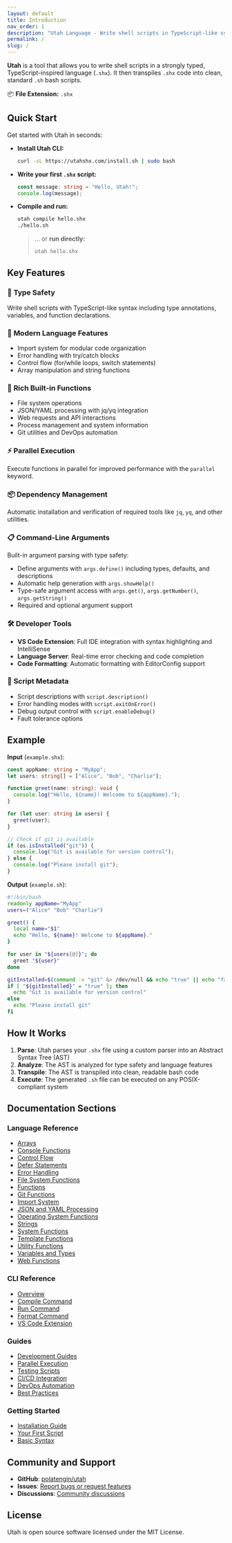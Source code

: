 ```yaml
---
layout: default
title: Introduction
nav_order: 1
description: "Utah Language - Write shell scripts in TypeScript-like syntax"
permalink: /
slug: /
---
```


**Utah** is a tool that allows you to write shell scripts in a strongly typed, TypeScript-inspired language (`.shx`). It then transpiles `.shx` code into clean, standard `.sh` bash scripts.

📦 **File Extension:** `.shx`

## Quick Start

Get started with Utah in seconds:

- **Install Utah CLI:**

  ```bash
  curl -sL https://utahshx.com/install.sh | sudo bash
  ```

- **Write your first `.shx` script:**

  ```typescript
  const message: string = "Hello, Utah!";
  console.log(message);
  ```

- **Compile and run:**

  ```bash
  utah compile hello.shx
  ./hello.sh
  ```

  > ... or **run directly:**
  >
  > ```bash
  > utah hello.shx
  > ```

## Key Features

### 🎯 **Type Safety**

Write shell scripts with TypeScript-like syntax including type annotations, variables, and function declarations.

### 🔄 **Modern Language Features**

- Import system for modular code organization
- Error handling with try/catch blocks
- Control flow (for/while loops, switch statements)
- Array manipulation and string functions

### 🧩 **Rich Built-in Functions**

- File system operations
- JSON/YAML processing with jq/yq integration
- Web requests and API interactions
- Process management and system information
- Git utilities and DevOps automation

### ⚡ **Parallel Execution**

Execute functions in parallel for improved performance with the `parallel` keyword.

### 📦 **Dependency Management**

Automatic installation and verification of required tools like `jq`, `yq`, and other utilities.

### 📋 **Command-Line Arguments**

Built-in argument parsing with type safety:

- Define arguments with `args.define()` including types, defaults, and descriptions
- Automatic help generation with `args.showHelp()`
- Type-safe argument access with `args.get()`, `args.getNumber()`, `args.getString()`
- Required and optional argument support

### 🛠️ **Developer Tools**

- **VS Code Extension**: Full IDE integration with syntax highlighting and IntelliSense
- **Language Server**: Real-time error checking and code completion
- **Code Formatting**: Automatic formatting with EditorConfig support

### 📝 **Script Metadata**

- Script descriptions with `script.description()`
- Error handling modes with `script.exitOnError()`
- Debug output control with `script.enableDebug()`
- Fault tolerance options

## Example

**Input** (`example.shx`):

```typescript
const appName: string = "MyApp";
let users: string[] = ["Alice", "Bob", "Charlie"];

function greet(name: string): void {
  console.log("Hello, ${name}! Welcome to ${appName}.");
}

for (let user: string in users) {
  greet(user);
}

// Check if git is available
if (os.isInstalled("git")) {
  console.log("Git is available for version control");
} else {
  console.log("Please install git");
}
```

**Output** (`example.sh`):

```bash
#!/bin/bash
readonly appName="MyApp"
users=("Alice" "Bob" "Charlie")

greet() {
  local name="$1"
  echo "Hello, ${name}! Welcome to ${appName}."
}

for user in "${users[@]}"; do
  greet "${user}"
done

gitInstalled=$(command -v "git" &> /dev/null && echo "true" || echo "false")
if [ "${gitInstalled}" = "true" ]; then
  echo "Git is available for version control"
else
  echo "Please install git"
fi
```

## How It Works

1. **Parse**: Utah parses your `.shx` file using a custom parser into an Abstract Syntax Tree (AST)
2. **Analyze**: The AST is analyzed for type safety and language features
3. **Transpile**: The AST is transpiled into clean, readable bash code
4. **Execute**: The generated `.sh` file can be executed on any POSIX-compliant system

## Documentation Sections

### Language Reference

- [Arrays](./20-language-features/arrays.md)
- [Console Functions](./20-language-features/console.md)
- [Control Flow](./20-language-features/control-flow.md)
- [Defer Statements](./20-language-features/defer.md)
- [Error Handling](./20-language-features/error-handling.md)
- [File System Functions](./20-language-features/filesystem.md)
- [Functions](./20-language-features/functions.md)
- [Git Functions](./20-language-features/git.md)
- [Import System](./20-language-features/imports.md)
- [JSON and YAML Processing](./20-language-features/json-yaml.md)
- [Operating System Functions](./20-language-features/operating-system.md)
- [Strings](./20-language-features/strings.md)
- [System Functions](./20-language-features/system.md)
- [Template Functions](./20-language-features/template.md)
- [Utility Functions](./20-language-features/utilities.md)
- [Variables and Types](./20-language-features/variables.md)
- [Web Functions](./20-language-features/web.md)

### CLI Reference

- [Overview](./30-cli/index.md)
- [Compile Command](./30-cli/compile.md)
- [Run Command](./30-cli/run.md)
- [Format Command](./30-cli/format.md)
- [VS Code Extension](./30-cli/vscode-extension.md)

### Guides

- [Development Guides](./40-guides/index.md)
- [Parallel Execution](./40-guides/parallel.md)
- [Testing Scripts](./40-guides/testing.md)
- [CI/CD Integration](./40-guides/cicd.md)
- [DevOps Automation](./40-guides/devops.md)
- [Best Practices](./40-guides/best-practices.md)

### Getting Started

- [Installation Guide](./10-getting-started/installation.md)
- [Your First Script](./10-getting-started/first-script.md)
- [Basic Syntax](./10-getting-started/syntax.md)

## Community and Support

- **GitHub**: [polatengin/utah](https://github.com/polatengin/utah)
- **Issues**: [Report bugs or request features](https://github.com/polatengin/utah/issues)
- **Discussions**: [Community discussions](https://github.com/polatengin/utah/discussions)

## License

Utah is open source software licensed under the MIT License.
